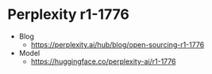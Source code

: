 # Perplexity r1-1776

- Blog
  - https://perplexity.ai/hub/blog/open-sourcing-r1-1776
- Model
  - https://huggingface.co/perplexity-ai/r1-1776
